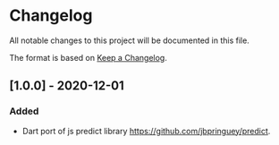 # Changelog

All notable changes to this project will be documented in this file.

The format is based on [Keep a Changelog](https://keepachangelog.com/en/1.0.0/).

## [1.0.0] - 2020-12-01

### Added

- Dart port of js predict library https://github.com/jbpringuey/predict.
  